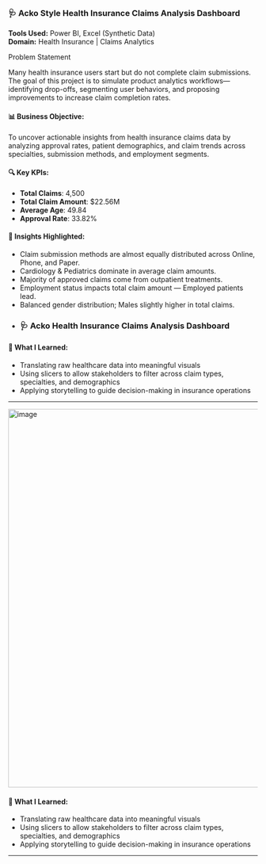 ### 🩺 Acko Style Health Insurance Claims Analysis Dashboard

**Tools Used:** Power BI, Excel (Synthetic Data)  
**Domain:** Health Insurance | Claims Analytics

Problem Statement

Many health insurance users start but do not complete claim submissions. The goal of this project is to simulate product analytics workflows—identifying drop-offs, segmenting user behaviors, and proposing improvements to increase claim completion rates.



#### 📊 Business Objective:
To uncover actionable insights from health insurance claims data by analyzing approval rates, patient demographics, and claim trends across specialties, submission methods, and employment segments.

#### 🔍 Key KPIs:
- **Total Claims**: 4,500  
- **Total Claim Amount**: $22.56M  
- **Average Age**: 49.84  
- **Approval Rate**: 33.82%

#### 📌 Insights Highlighted:
- Claim submission methods are almost equally distributed across Online, Phone, and Paper.
- Cardiology & Pediatrics dominate in average claim amounts.
- Majority of approved claims come from outpatient treatments.
- Employment status impacts total claim amount — Employed patients lead.
- Balanced gender distribution; Males slightly higher in total claims.
- ### 🩺 Acko Health Insurance Claims Analysis Dashboard



#### 🧠 What I Learned:
- Translating raw healthcare data into meaningful visuals
- Using slicers to allow stakeholders to filter across claim types, specialties, and demographics
- Applying storytelling to guide decision-making in insurance operations

---

<img width="1459" height="764" alt="image" src="https://github.com/user-attachments/assets/ff847fa4-8c97-4bb3-8239-8f67822bb2aa" />



#### 🧠 What I Learned:
- Translating raw healthcare data into meaningful visuals
- Using slicers to allow stakeholders to filter across claim types, specialties, and demographics
- Applying storytelling to guide decision-making in insurance operations

---


